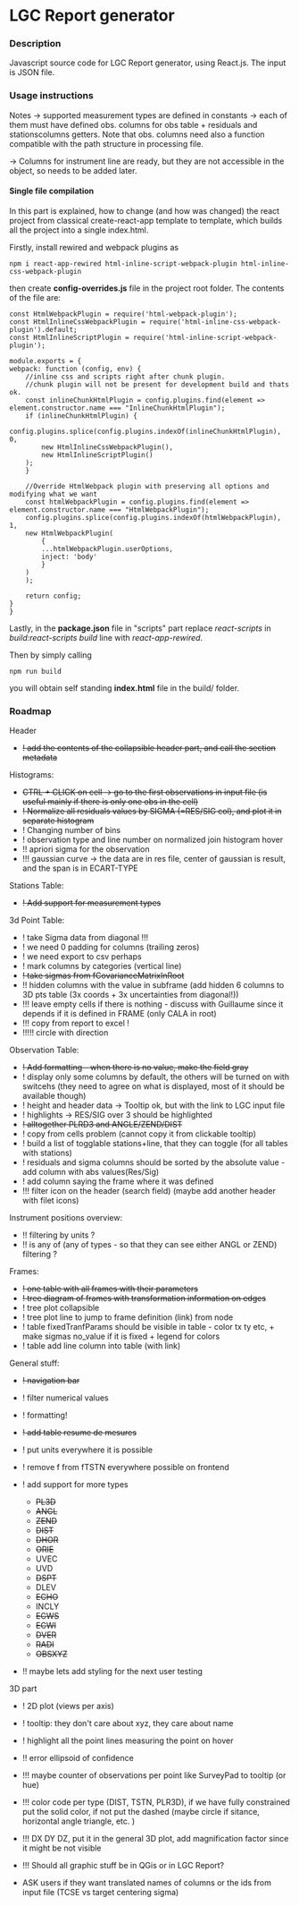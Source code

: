 # LGC Report generator

### Description

Javascript source code for LGC Report generator, using React.js. The input is JSON file.

### Usage instructions

Notes -> supported measurement types are defined in constants -> each of them must have defined obs. columns for obs table + residuals and stationscolumns getters. Note that obs. columns need also a function compatible with the path structure in processing file.

-> Columns for instrument line are ready, but they are not accessible in the object, so needs to be added later.

#### Single file compilation

In this part is explained, how to change (and how was changed) the react project from classical create-react-app template to template, which builds all the project into a single index.html.

Firstly, install rewired and webpack plugins as

    npm i react-app-rewired html-inline-script-webpack-plugin html-inline-css-webpack-plugin

then create **config-overrides.js** file in the project root folder.
The contents of the file are:

    const HtmlWebpackPlugin = require('html-webpack-plugin');
    const HtmlInlineCssWebpackPlugin = require('html-inline-css-webpack-plugin').default;
    const HtmlInlineScriptPlugin = require('html-inline-script-webpack-plugin');

    module.exports = {
    webpack: function (config, env) {
        //inline css and scripts right after chunk plugin.
        //chunk plugin will not be present for development build and thats ok.
        const inlineChunkHtmlPlugin = config.plugins.find(element => element.constructor.name === "InlineChunkHtmlPlugin");
        if (inlineChunkHtmlPlugin) {
        config.plugins.splice(config.plugins.indexOf(inlineChunkHtmlPlugin), 0,
            new HtmlInlineCssWebpackPlugin(),
            new HtmlInlineScriptPlugin()
        );
        }

        //Override HtmlWebpack plugin with preserving all options and modifying what we want
        const htmlWebpackPlugin = config.plugins.find(element => element.constructor.name === "HtmlWebpackPlugin");
        config.plugins.splice(config.plugins.indexOf(htmlWebpackPlugin), 1,
        new HtmlWebpackPlugin(
            {
            ...htmlWebpackPlugin.userOptions,
            inject: 'body'
            }
        )
        );

        return config;
    }
    }

Lastly, in the **package.json** file in "scripts" part replace _react-scripts_ in _build:react-scripts build_ line with _react-app-rewired_.

Then by simply calling

    npm run build

you will obtain self standing **index.html** file in the build/ folder.

### Roadmap

Header

- ~~! add the contents of the collapsible header part, and call the section metadata~~

Histograms:

- ~~CTRL + CLICK on cell -> go to the first observations in input file (is useful mainly if there is only one obs in the cell)~~
- ~~! Normalize all residuals values by SIGMA (=RES/SIG col), and plot it in separate histogram~~
- ! Changing number of bins
- ! observation type and line number on normalized join histogram hover
- !! apriori sigma for the observation
- !!! gaussian curve -> the data are in res file, center of gaussian is result, and the span is in ECART-TYPE

Stations Table:

- ~~! Add support for measurement types~~

3d Point Table:

- ! take Sigma data from diagonal !!!
- ! we need 0 padding for columns (trailing zeros)
- ! we need export to csv perhaps
- ! mark columns by categories (vertical line)
- ~~! take sigmas from fCovarianceMatrixInRoot~~
- !! hidden columns with the value in subframe (add hidden 6 columns to 3D pts table (3x coords + 3x uncertainties from diagonal!))
- !!! leave empty cells if there is nothing - discuss with Guillaume since it depends if it is defined in FRAME (only CALA in root)
- !!! copy from report to excel !
- !!!!! circle with direction

Observation Table:

- ~~! Add formatting - when there is no value, make the field gray~~
- ! display only some columns by default, the others will be turned on with switcehs (they need to agree on what is displayed, most of it should be available though)
- ! height and header data -> Tooltip ok, but with the link to LGC input file
- ! highlights -> RES/SIG over 3 should be highlighted
- ~~! alltogether PLRD3 and ANGLE/ZEND/DIST~~
- ! copy from cells problem (cannot copy it from clickable tooltip)
- ! build a list of togglable stations+line, that they can toggle (for all tables with stations)
- ! residuals and sigma columns should be sorted by the absolute value - add column with abs values(Res/Sig)
- ! add column saying the frame where it was defined
- !!! filter icon on the header (search field) (maybe add another header with filet icons)

Instrument positions overview:

- !! filtering by units ?
- !! is any of (any of types - so that they can see either ANGL or ZEND) filtering ?

Frames:

- ~~! one table with all frames with their parameters~~
- ~~! tree diagram of frames with transformation information on edges~~
- ! tree plot collapsible
- ! tree plot line to jump to frame definition (link) from node
- ! table fixedTranfParams should be visible in table - color tx ty etc, + make sigmas no_value if it is fixed + legend for colors
- ! table add line column into table (with link)

General stuff:

- ~~! navigation bar~~
- ! filter numerical values
- ! formatting!
- ~~! add table resume de mesures~~
- ! put units everywhere it is possible
- ! remove f from fTSTN everywhere possible on frontend
- ! add support for more types

  - ~~PL3D~~
  - ~~ANGL~~
  - ~~ZEND~~
  - ~~DIST~~
  - ~~DHOR~~
  - ~~ORIE~~
  - UVEC
  - UVD
  - ~~DSPT~~
  - DLEV
  - ~~ECHO~~
  - INCLY
  - ~~ECWS~~
  - ~~ECWI~~
  - ~~DVER~~
  - ~~RADI~~
  - ~~OBSXYZ~~

- !! maybe lets add styling for the next user testing

3D part

- ! 2D plot (views per axis)
- ! tooltip: they don't care about xyz, they care about name
- ! highlight all the point lines measuring the point on hover
- !! error ellipsoid of confidence
- !!! maybe counter of observations per point like SurveyPad to tooltip (or hue)
- !!! color code per type (DIST, TSTN, PLR3D), if we have fully constrained put the solid color, if not put the dashed (maybe circle if sitance, horizontal angle triangle, etc. )
- !!! DX DY DZ, put it in the general 3D plot, add magnification factor since it might be not visible
- !!! Should all graphic stuff be in QGis or in LGC Report?

- ASK users if they want translated names of columns or the ids from input file (TCSE vs target centering sigma)
